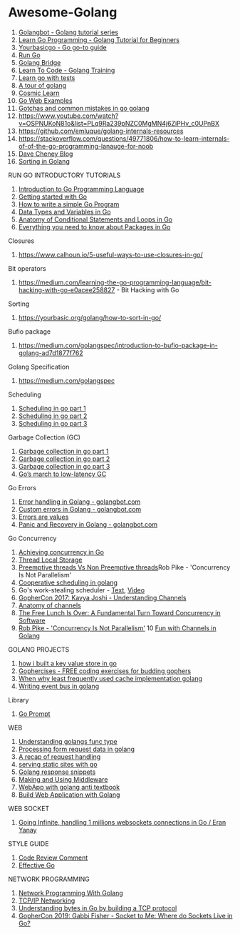 # Awesome-Golang


1.  <a href="https://golangbot.com/learn-golang-series/">Golangbot - Golang tutorial series</a>
2.  <a href="https://www.youtube.com/watch?v=YS4e4q9oBaU">Learn Go Programming - Golang Tutorial for Beginners</a>
3.  <a href="https://yourbasic.org/golang/">Yourbasicgo - Go go-to guide</a>
4.  <a href="https://medium.com/rungo">Run Go</a>
5.  <a href="https://forum.golangbridge.org/"> Golang Bridge</a>
6.  <a href="https://www.youtube.com/playlist?list=PLSak_q1UXfPrI6D67NF8ajfeJ6f7MH83S">Learn To Code - Golang Training</a>
8.  <a href="https://github.com/quii/learn-go-with-tests">Learn go with tests</a>
9.  <a href="https://tour.golang.org">A tour of golang</a>
10. <a href="https://www.cosmiclearn.com/go">Cosmic Learn</a>
11. <a href="https://gowebexamples.com/">Go Web Examples</a>
12. <a href="http://devs.cloudimmunity.com/gotchas-and-common-mistakes-in-go-golang/index.html">Gotchas and common mistakes in go golang</a>
13. https://www.youtube.com/watch?v=OSPNUKoN81o&list=PLq9Ra239pNZC0MgMN4j6ZiPHv_c0UPnBX
14. https://github.com/emluque/golang-internals-resources
15. https://stackoverflow.com/questions/49771806/how-to-learn-internals-of-of-the-go-programming-lanauge-for-noob
16. <a href="https://dave.cheney.net/"> Dave Cheney Blog</a>
17. <a href="https://www.golangprograms.com/golang/sort-reverse-search-functions/">Sorting in Golang</a>

RUN GO INTRODUCTORY TUTORIALS
  1.  <a href="https://medium.com/rungo/introduction-to-go-programming-language-golang-89d16ca72bbf">Introduction to Go Programming Language</a>
  2.  <a href="https://medium.com/rungo/working-in-go-workspace-3b0576e0534a">Getting started with Go</a>
  3.  <a href="https://medium.com/rungo/how-to-write-a-simple-go-program-13fd104f3018">How to write a simple Go Program</a>
  4.  <a href="https://medium.com/rungo/variables-and-constants-in-go-programming-c715443fa788">Data Types and Variables in Go</a>
  5.  <a href="https://medium.com/@thatisuday/anatomy-of-conditional-statements-and-loops-in-go-aa84352cc34d">Anatomy of Conditional Statements and Loops in Go</a>
  6.  <a href="https://medium.com/rungo/everything-you-need-to-know-about-packages-in-go-b8bac62b74cc">Everything you need to know about Packages in Go</a>


Closures
  1.  https://www.calhoun.io/5-useful-ways-to-use-closures-in-go/

Bit operators
  1.  https://medium.com/learning-the-go-programming-language/bit-hacking-with-go-e0acee258827 - Bit Hacking with Go

Sorting
  1.  https://yourbasic.org/golang/how-to-sort-in-go/
  
  
Bufio package
  1. https://medium.com/golangspec/introduction-to-bufio-package-in-golang-ad7d1877f762
  
 
Golang Specification
  1. https://medium.com/golangspec
 
Scheduling
  1. <a href="https://www.ardanlabs.com/blog/2018/08/scheduling-in-go-part1.html">Scheduling in go part 1</a>
  2. <a href="https://www.ardanlabs.com/blog/2018/08/scheduling-in-go-part2.html">Scheduling in go part 2</a>
  3. <a href="https://www.ardanlabs.com/blog/2018/12/scheduling-in-go-part3.html">Scheduling in go part 3</a>

Garbage Collection (GC)
  1.  <a href="https://www.ardanlabs.com/blog/2018/12/garbage-collection-in-go-part1-semantics.html">Garbage collection in go part 1</a>
  2.  <a href="https://www.ardanlabs.com/blog/2019/05/garbage-collection-in-go-part2-gctraces.html">Garbage collection in go part 2</a>
  3.  <a href="https://www.ardanlabs.com/blog/2019/07/garbage-collection-in-go-part3-gcpacing.html">Garbage collection in go part 3</a>
  4.  <a href="https://blog.twitch.tv/gos-march-to-low-latency-gc-a6fa96f06eb7">Go’s march to low-latency GC</a>
 
Go Errors
  1.  <a href="https://golangbot.com/error-handling/">Error handling in Golang - golangbot.com</a>
  2.  <a href="https://golangbot.com/custom-errors/">Custom errors in Golang - golangbot.com</a>
  3.  <a href="https://blog.golang.org/errors-are-values">Errors are values</a>
  4.  <a href="https://golangbot.com/panic-and-recover/">Panic and Recovery in Golang - golangbot.com</a>

Go Concurrency
  1.  <a href="https://medium.com/rungo/achieving-concurrency-in-go-3f84cbf870ca">Achieving concurrency in Go</a>
  2.  <a href="https://docs.microsoft.com/en-gb/windows/win32/procthread/thread-local-storage">Thread Local Storage</a>
  3.  <a href="https://stackoverflow.com/questions/4147221/preemptive-threads-vs-non-preemptive-threads">Preemptive threads Vs Non Preemptive threads</a>Rob Pike - 'Concurrency Is Not Parallelism'</a>
  4.  <a href="https://stackoverflow.com/questions/37469995/goroutines-are-cooperatively-scheduled-does-that-mean-that-goroutines-that-don">Cooperative scheduling in golang</a>
  5.  Go's work-stealing scheduler - <a href="https://rakyll.org/scheduler/">Text</a>, <a href="https://www.youtube.com/watch?v=Yx6FBsGNOp4">Video</a>
  6.  <a href="https://www.youtube.com/watch?v=KBZlN0izeiY">GopherCon 2017: Kavya Joshi - Understanding Channels</a>
  7.  <a href="https://medium.com/rungo/anatomy-of-channels-in-go-concurrency-in-go-1ec336086adb">Anatomy of channels</a>
  8.  <a href="http://www.gotw.ca/publications/concurrency-ddj.htm">The Free Lunch Is Over: A Fundamental Turn Toward Concurrency in Software</a>
  9.  <a href="https://www.youtube.com/watch?v=cN_DpYBzKso&list=PLdZWBCXtPDGEXtWbEYG7Ima1ex17oXJvB&index=6&t=0s">Rob Pike - 'Concurrency Is Not Parallelism'</a>
  10 <a href="https://www.youtube.com/watch?v=CUG1vfnO3zI">Fun with Channels in Golang</a>
 
  
 GOLANG PROJECTS
  1.  <a href="https://medium.com/@naqvi.jafar91/how-i-built-a-key-value-store-in-go-bd89f68062a8">how i built a key value store in go</a>
  2.  <a href="https://gophercises.com/">Gophercises - FREE coding exercises for budding gophers</a>
  3.  <a href="https://ieftimov.com/post/when-why-least-frequently-used-cache-implementation-golang/">When why least frequently used cache implementation golang</a>
  4.  <a href="https://levelup.gitconnected.com/lets-write-a-simple-event-bus-in-go-79b9480d8997"> Writing event bus in golang</a>
 
 Library
  1.  <a href="https://github.com/c-bata/go-prompt">Go Prompt</a>
 
 WEB
  1.  <a href="https://www.integralist.co.uk/posts/understanding-golangs-func-type/">Understanding golangs func type</a>
  2.  <a href="https://medium.com/@edwardpie/processing-form-request-data-in-golang-2dff4c2441be"> Processing form request data in golang</a>
  3.  <a href="https://www.alexedwards.net/blog/a-recap-of-request-handling">A recap of request handling</a>
  4.  <a href="https://www.alexedwards.net/blog/serving-static-sites-with-go">serving static sites with go</a>
  5.  <a href="https://www.alexedwards.net/blog/golang-response-snippets">Golang response snippets</a>
  6.  <a href="https://www.alexedwards.net/blog/making-and-using-middleware">Making and Using Middleware</a>
  7.  <a href="https://thewhitetulip.gitbooks.io/webapp-with-golang-anti-textbook">WebApp with golang anti textbook</a>
  8.  <a href="https://astaxie.gitbooks.io/build-web-application-with-golang/en/">Build Web Application with Golang</a>
  
  WEB SOCKET
  1.  <a href="https://www.youtube.com/watch?v=LI1YTFMi8W4">Going Infinite, handling 1 millions websockets connections in Go / Eran Yanay</a>

 STYLE GUIDE
  1.  <a href="https://github.com/golang/go/wiki/CodeReviewComments#gofmt"> Code Review Comment</a>
  2.  <a href="https://golang.org/doc/effective_go.html">Effective Go</a>
 
 NETWORK PROGRAMMING
 1.   <a href="https://tumregels.github.io/Network-Programming-with-Go/">Network Programming With Golang</a>
 2.   <a href="https://appliedgo.net/networking/">TCP/IP Networking</a>
 3.   <a href="https://ieftimov.com/post/understanding-bytes-golang-build-tcp-protocol/">Understanding bytes in Go by building a TCP protocol</a>
 4.   <a href="https://www.youtube.com/watch?v=pGR3r0UhoS8">GopherCon 2019: Gabbi Fisher - Socket to Me: Where do Sockets Live in Go?</a>
